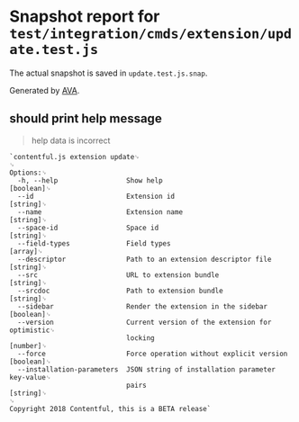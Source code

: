 # Snapshot report for `test/integration/cmds/extension/update.test.js`

The actual snapshot is saved in `update.test.js.snap`.

Generated by [AVA](https://ava.li).

## should print help message

> help data is incorrect

    `contentful.js extension update␊
    ␊
    Options:␊
      -h, --help                 Show help                                 [boolean]␊
      --id                       Extension id                               [string]␊
      --name                     Extension name                             [string]␊
      --space-id                 Space id                                   [string]␊
      --field-types              Field types                                 [array]␊
      --descriptor               Path to an extension descriptor file       [string]␊
      --src                      URL to extension bundle                    [string]␊
      --srcdoc                   Path to extension bundle                   [string]␊
      --sidebar                  Render the extension in the sidebar       [boolean]␊
      --version                  Current version of the extension for optimistic␊
                                 locking                                    [number]␊
      --force                    Force operation without explicit version  [boolean]␊
      --installation-parameters  JSON string of installation parameter key-value␊
                                 pairs                                      [string]␊
    ␊
    Copyright 2018 Contentful, this is a BETA release`
